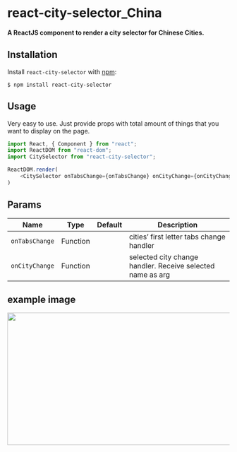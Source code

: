 # react-city-selector_China
**A ReactJS component to render a city selector for Chinese Cities.**
## Installation

Install `react-city-selector` with [npm](https://www.npmjs.com/):

```
$ npm install react-city-selector
```
## Usage

Very easy to use. Just provide props with total amount of things that you want to display on the page.

```js
import React, { Component } from "react";
import ReactDOM from "react-dom";
import CitySelector from "react-city-selector";

ReactDOM.render(
    <CitySelector onTabsChange={onTabsChange} onCityChange={onCityChange}/>,  document.getElementById("root")
)
```
## Params

Name | Type | Default | Description
--- | --- | --- | --- |
`onTabsChange` | Function | | cities’ first letter tabs change handler
`onCityChange` | Function | | selected city change handler. Receive selected name as arg
## example image
<img src="http://chuantu.biz/t6/338/1530608529x-1376440150.png" width="600" height="300"/>
